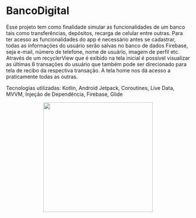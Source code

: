 # BancoDigital

Esse projeto tem como finalidade simular as funcionalidades de um banco tais como transferências, depósitos, recarga de celular entre outras. Para ter acesso as funcionalidades do app é necessário antes se cadastrar, todas as informações do usuário serão salvas no banco de dados Firebase, seja e-mail, número de telefone, nome de usuário, imagem de perfil etc.
Através de um recyclerView que é exibido na tela inicial é possível visualizar as últimas 6 transações do usuário que também pode ser direcionado para tela de recibo da respectiva transação. A tela home nos dá acesso a praticamente todas as outras.

Tecnologias utilizadas: Kotlin, Android Jetpack, Coroutines, Live Data, MVVM, Injeção de Dependência, Firebase, Glide

<div align="center">
<img src="https://github.com/MeiaNoite636/BancoDigital/assets/91136155/79150c09-8eb2-4318-b736-afd2e805bec8" width="300px" />
</div>
